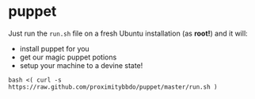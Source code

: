 puppet
======

Just run the `run.sh` file on a fresh Ubuntu installation (as __root!__) and it will:
- install puppet for you
- get our magic puppet potions
- setup your machine to a devine state!

`bash <( curl -s https://raw.github.com/proximitybbdo/puppet/master/run.sh )`
